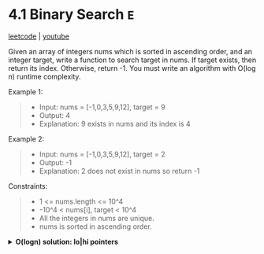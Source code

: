 # 4.1 Binary Search `E`

[leetcode](https://leetcode.com/problems/binary-search/) |
[youtube](https://www.youtube.com/watch?v=s4DPM8ct1pI)

Given an array of integers nums which is sorted in ascending order, and an integer target,
write a function to search target in nums. If target exists, then return its index. Otherwise, return -1.
You must write an algorithm with O(log n) runtime complexity.

Example 1:
> - Input: nums = [-1,0,3,5,9,12], target = 9
> - Output: 4
> - Explanation: 9 exists in nums and its index is 4

Example 2:
> - Input: nums = [-1,0,3,5,9,12], target = 2
> - Output: -1
> - Explanation: 2 does not exist in nums so return -1

Constraints:
> - 1 <= nums.length <= 10^4
> - -10^4 < nums[i], target < 10^4
> - All the integers in nums are unique.
> - nums is sorted in ascending order.

<details>
	<summary><b>O(logn) solution: lo|hi pointers</b></summary>

- init lo and hi pointers
- loop in nums while lo is less or equal to hi
	- set mid as lo + (hi - lo) / 2
	- if nums at mid is target return mid
	- else if nums at mid is less than target
		- set lo to mid+1
	- else set hi to mid - 1
- return -1

```go
func Search(nums []int, target int) int {
	lo := 0
	hi := len(nums) - 1

	for lo <= hi {
		mid := lo + (hi-lo)/2

		if nums[mid] == target {
			return mid
		} else if nums[mid] < target {
			lo = mid + 1
		} else {
			hi = mid - 1
		}
	}

	return -1
}
```

```js
/**
 * @param {number[]} nums
 * @param {number} target
 * @return {number}
 */
var search = function(nums, target) {
    let lo = 0, hi = nums.length-1
    while (lo <= hi) {
        const mid = lo + Math.floor((hi-lo)/2)
        if (nums[mid] > target) hi = mid-1
        if (nums[mid] < target) lo = mid+1
        if (nums[mid] === target) return mid
    }
    return -1
};
```
</details>
